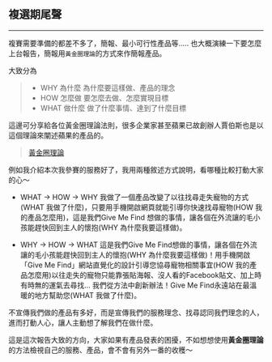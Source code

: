 ## 複選期尾聲
---

複賽需要準備的都差不多了，簡報、最小可行性產品等.....
也大概演練一下要怎麼上台報告，簡報用`黃金圈理論`的方式來作簡報產品。

大致分為

> - WHY 為什麼
為什麼要這樣做、產品的理念
> - HOW 怎麼做
要怎麼去做、怎麼實現目標
> - WHAT 做什麼
做了什麼事情、達到了什麼目標


這邊可分享給各位黃金圈理論法則，很多企業家甚至蘋果已故創辦人賈伯斯也是以這個理論來闡述蘋果的產品的。

> [黃金圈理論](http://dean00.pixnet.net/blog/post/59548918-%E9%BB%83%E9%87%91%E5%9C%88%E7%90%86%E8%AB%96)

例如我介紹本次我參賽的服務好了，我用兩種敘述方式說明，看哪種比較打動大家的心～
- WHAT → HOW → WHY
我做了一個產品改變了以往找尋走失寵物的方式(WHAT 我做了什麼)，只要用手機開啟網頁就能引導你快速找尋寵物(HOW 我的產品怎麼用)，這是我們Give Me Find
想做的事情，讓各個在外流讓的毛小孩能趕快回到主人的懷抱(WHY 為什麼我要這樣做)。

- WHY → HOW → WHAT
這是我們Give Me Find想做的事情，讓各個在外流讓的毛小孩能趕快回到主人的懷抱(WHY 為什麼我要這樣做)！用手機開啟「Give Me Find」網站直覺化的設計引導您協尋寵物相關事宜(HOW 我的產品怎麼用)以往走失的寵物只能靠張貼海報、沒人看的Facebook貼文、加上時有時無的運氣去尋找...
我們從方法中創新辦法！Give Me Find永遠站在最溫暖的地方幫助您(WHAT 我做了什麼)。


不宣傳我們做的產品有多好，而是宣傳我們的服務理念、找尋認同我們理念的人，進而打動人心，讓人主動想了解我們在做什麼。

這是這次報告大致的方向，大家如果有產品發表的困擾，不如想想使用**黃金圈理論**的方法檢視自己的服務、產品，會不會有另外一番的收穫～
